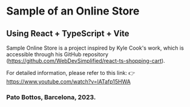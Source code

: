 # Sample of an Online Store

## Using React + TypeScript + Vite

Sample Online Store is a project inspired by Kyle Cook's work, which is accessible through his GitHub repository (https://github.com/WebDevSimplified/react-ts-shopping-cart).

For detailed information, please refer to this link:
👉 https://www.youtube.com/watch?v=lATafp15HWA

### Pato Bottos, Barcelona, 2023.
